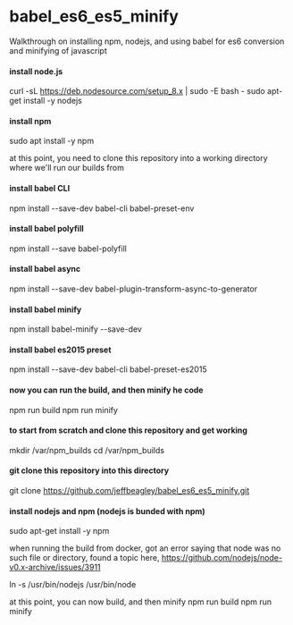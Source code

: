 # babel_es6_es5_minify
Walkthrough on installing npm, nodejs, and using babel for es6 conversion and minifying of javascript

#### install node.js
curl -sL https://deb.nodesource.com/setup_8.x | sudo -E bash -
sudo apt-get install -y nodejs

#### install npm
sudo apt install -y npm

at this point, you need to clone this repository into a working directory where we'll run our builds from

#### install babel CLI
npm install --save-dev babel-cli babel-preset-env

#### install babel polyfill
npm install --save babel-polyfill

#### install babel async 
npm install --save-dev babel-plugin-transform-async-to-generator

#### install babel minify
npm install babel-minify --save-dev

#### install babel es2015 preset
npm install --save-dev babel-cli babel-preset-es2015

#### now you can run the build, and then minify he code
npm run build
npm run minify

#### to start from scratch and clone this repository and get working
mkdir /var/npm_builds
cd /var/npm_builds

#### git clone this repository into this directory
git clone https://github.com/jeffbeagley/babel_es6_es5_minify.git

#### install nodejs and npm (nodejs is bunded with npm)
sudo apt-get install -y npm

when running the build from docker, got an error saying that node was no such file or directory, found a topic here,
https://github.com/nodejs/node-v0.x-archive/issues/3911

ln -s /usr/bin/nodejs /usr/bin/node

at this point, you can now build, and then minify
npm run build
npm run minify
